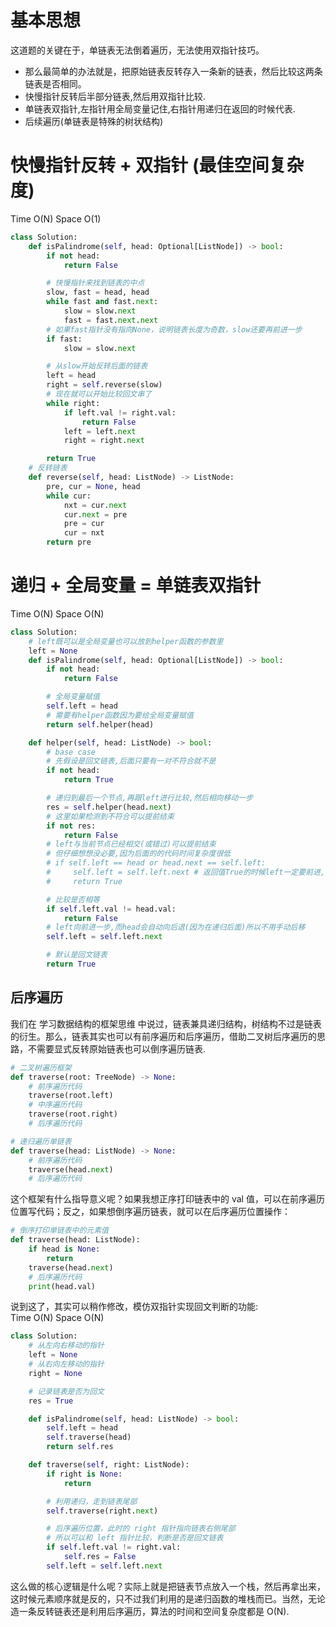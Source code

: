 
# 基本思想
这道题的关键在于，单链表无法倒着遍历，无法使用双指针技巧。
* 那么最简单的办法就是，把原始链表反转存入一条新的链表，然后比较这两条链表是否相同。
* 快慢指针反转后半部分链表,然后用双指针比较.
* 单链表双指针,左指针用全局变量记住,右指针用递归在返回的时候代表.
* 后续遍历(单链表是特殊的树状结构)

# 快慢指针反转 + 双指针 (最佳空间复杂度)
Time O(N)
Space O(1)
```python
class Solution:
    def isPalindrome(self, head: Optional[ListNode]) -> bool:
        if not head:
            return False

        # 快慢指针来找到链表的中点
        slow, fast = head, head
        while fast and fast.next:
            slow = slow.next
            fast = fast.next.next
        # 如果fast指针没有指向None，说明链表长度为奇数，slow还要再前进一步
        if fast:
            slow = slow.next

        # 从slow开始反转后面的链表
        left = head
        right = self.reverse(slow)
        # 现在就可以开始比较回文串了
        while right:
            if left.val != right.val:
                return False
            left = left.next
            right = right.next

        return True
    # 反转链表
    def reverse(self, head: ListNode) -> ListNode:
        pre, cur = None, head
        while cur:
            nxt = cur.next
            cur.next = pre
            pre = cur
            cur = nxt
        return pre
```

# 递归 + 全局变量 = 单链表双指针
Time O(N)
Space O(N)
```python
class Solution:
    # left既可以是全局变量也可以放到helper函数的参数里
    left = None
    def isPalindrome(self, head: Optional[ListNode]) -> bool:
        if not head:
            return False

        # 全局变量赋值
        self.left = head
        # 需要有helper函数因为要给全局变量赋值
        return self.helper(head)

    def helper(self, head: ListNode) -> bool:
        # base case
        # 先假设是回文链表,后面只要有一对不符合就不是
        if not head:
            return True

        # 递归到最后一个节点,再跟left进行比较,然后相向移动一步
        res = self.helper(head.next)
        # 这里如果检测到不符合可以提前结束
        if not res:
            return False
        # left与当前节点已经相交(或错过)可以提前结束
        # 但仔细想想没必要,因为后面的的代码时间复杂度很低
        # if self.left == head or head.next == self.left:
        #     self.left = self.left.next # 返回值True的时候left一定要前进,因为后面递归还会比较
        #     return True

        # 比较是否相等
        if self.left.val != head.val:
            return False
        # left向前进一步,而head会自动向后退(因为在递归后面)所以不用手动后移
        self.left = self.left.next

        # 默认是回文链表
        return True
```

## 后序遍历
我们在 学习数据结构的框架思维 中说过，链表兼具递归结构，树结构不过是链表的衍生。那么，链表其实也可以有前序遍历和后序遍历，借助二叉树后序遍历的思路，不需要显式反转原始链表也可以倒序遍历链表.
```python
# 二叉树遍历框架
def traverse(root: TreeNode) -> None:
    # 前序遍历代码
    traverse(root.left)
    # 中序遍历代码
    traverse(root.right)
    # 后序遍历代码

# 递归遍历单链表
def traverse(head: ListNode) -> None:
    # 前序遍历代码
    traverse(head.next)
    # 后序遍历代码
```
这个框架有什么指导意义呢？如果我想正序打印链表中的 val 值，可以在前序遍历位置写代码；反之，如果想倒序遍历链表，就可以在后序遍历位置操作：
```python
# 倒序打印单链表中的元素值
def traverse(head: ListNode):
    if head is None:
        return
    traverse(head.next)
    # 后序遍历代码
    print(head.val)
```
说到这了，其实可以稍作修改，模仿双指针实现回文判断的功能:<br>
Time O(N)
Space O(N)
```python
class Solution:
    # 从左向右移动的指针
    left = None
    # 从右向左移动的指针
    right = None

    # 记录链表是否为回文
    res = True

    def isPalindrome(self, head: ListNode) -> bool:
        self.left = head
        self.traverse(head)
        return self.res

    def traverse(self, right: ListNode):
        if right is None:
            return

        # 利用递归，走到链表尾部
        self.traverse(right.next)

        # 后序遍历位置，此时的 right 指针指向链表右侧尾部
        # 所以可以和 left 指针比较，判断是否是回文链表
        if self.left.val != right.val:
            self.res = False
        self.left = self.left.next
```
这么做的核心逻辑是什么呢？实际上就是把链表节点放入一个栈，然后再拿出来，这时候元素顺序就是反的，只不过我们利用的是递归函数的堆栈而已。当然，无论造一条反转链表还是利用后序遍历，算法的时间和空间复杂度都是 O(N).

